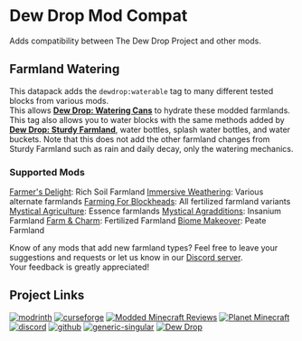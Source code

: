 # Dew Drop Mod Compat

Adds compatibility between The Dew Drop Project and other mods.

## Farmland Watering

This datapack adds the `dewdrop:waterable` tag to many different tested blocks from various mods.  
This allows **[Dew Drop: Watering Cans](https://modrinth.com/mod/dew-drop-watering-cans)** to hydrate these modded farmlands.
This tag also allows you to water blocks with the same methods added by **[Dew Drop: Sturdy Farmland](https://modrinth.com/mod/sturdy-farmland)**, water bottles, splash water bottles, and water buckets.
Note that this does not add the other farmland changes from Sturdy Farmland such as rain and daily decay, only the watering mechanics.  

### Supported Mods

[Farmer's Delight](https://modrinth.com/mod/farmers-delight): Rich Soil Farmland
[Immersive Weathering](https://modrinth.com/mod/immersive-weathering): Various alternate farmlands
[Farming For Blockheads](https://modrinth.com/mod/farming-for-blockheads): All fertilized farmland variants
[Mystical Agriculture](https://modrinth.com/mod/mystical-agriculture): Essence farmlands
[Mystical Agradditions](https://modrinth.com/mod/mystical-agradditions): Insanium Farmland
[Farm & Charm](https://modrinth.com/mod/lets-do-farm-charm): Fertilized Farmland
[Biome Makeover](https://modrinth.com/mod/biome-makeover): Peate Farmland

Know of any mods that add new farmland types? Feel free to leave your suggestions and requests or let us know in our [Discord server](https://discord.gg/qxRVkGDjd).  
Your feedback is greatly appreciated!

## Project Links

[![modrinth](https://cdn.jsdelivr.net/npm/@intergrav/devins-badges@3/assets/cozy-minimal/available/modrinth_vector.svg)](https://modrinth.com/user/coolbot100s) [![curseforge](https://cdn.jsdelivr.net/npm/@intergrav/devins-badges@3/assets/cozy-minimal/available/curseforge_vector.svg)](https://www.curseforge.com/members/coolbot100s/projects) [![Modded Minecraft Reviews](https://raw.githubusercontent.com/intergrav/devins-badges/c7fd18efdadd1c3f12ae56b49afd834640d2d797/assets/cozy-minimal/available/mmcreviews_vector.svg)](https://mmcreviews.com/owner/coolbot100s/) [![Planet Minecraft](https://github.com/coolbot100s/Bouncy-Leaves/assets/76798835/0b2c0293-c2ab-4956-9055-70bc7d7141c5)](https://www.planetminecraft.com/collection/146032/all-garden-gals-content/) [![discord](https://cdn.jsdelivr.net/npm/@intergrav/devins-badges@3/assets/cozy-minimal/social/discord-singular_vector.svg)](https://discord.gg/qxRVkGDjdJ) [![github](https://cdn.jsdelivr.net/npm/@intergrav/devins-badges@3/assets/cozy-minimal/available/github_vector.svg)](https://github.com/coolbot100s) [![generic-singular](https://cdn.jsdelivr.net/npm/@intergrav/devins-badges@3/assets/cozy-minimal/donate/generic-singular_vector.svg)](https://github.com/sponsors/coolbot100s) [![Dew Drop](https://github.com/user-attachments/assets/cd9d5db2-1b8d-4550-b7b8-e1b707382126)](https://modrinth.com/collection/1jZQOrlw)
